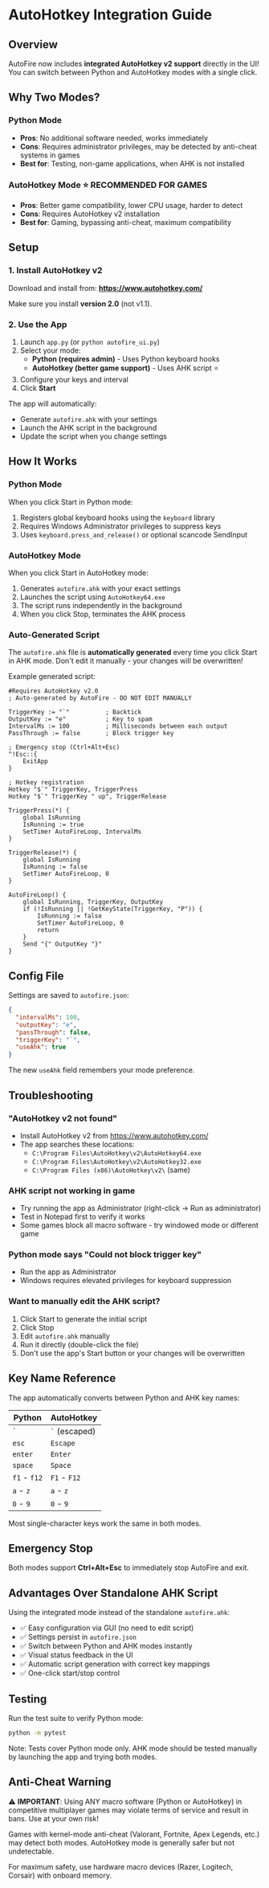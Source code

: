 # AutoHotkey Integration Guide

## Overview

AutoFire now includes **integrated AutoHotkey v2 support** directly in the UI! You can switch between Python and AutoHotkey modes with a single click.

## Why Two Modes?

### Python Mode
- **Pros**: No additional software needed, works immediately
- **Cons**: Requires administrator privileges, may be detected by anti-cheat systems in games
- **Best for**: Testing, non-game applications, when AHK is not installed

### AutoHotkey Mode ⭐ RECOMMENDED FOR GAMES
- **Pros**: Better game compatibility, lower CPU usage, harder to detect
- **Cons**: Requires AutoHotkey v2 installation
- **Best for**: Gaming, bypassing anti-cheat, maximum compatibility

## Setup

### 1. Install AutoHotkey v2

Download and install from: **https://www.autohotkey.com/**

Make sure you install **version 2.0** (not v1.1).

### 2. Use the App

1. Launch `app.py` (or `python autofire_ui.py`)
2. Select your mode:
   - **Python (requires admin)** - Uses Python keyboard hooks
   - **AutoHotkey (better game support)** - Uses AHK script ⭐
3. Configure your keys and interval
4. Click **Start**

The app will automatically:
- Generate `autofire.ahk` with your settings
- Launch the AHK script in the background
- Update the script when you change settings

## How It Works

### Python Mode
When you click Start in Python mode:
1. Registers global keyboard hooks using the `keyboard` library
2. Requires Windows Administrator privileges to suppress keys
3. Uses `keyboard.press_and_release()` or optional scancode SendInput

### AutoHotkey Mode
When you click Start in AutoHotkey mode:
1. Generates `autofire.ahk` with your exact settings
2. Launches the script using `AutoHotkey64.exe`
3. The script runs independently in the background
4. When you click Stop, terminates the AHK process

### Auto-Generated Script
The `autofire.ahk` file is **automatically generated** every time you click Start in AHK mode. Don't edit it manually - your changes will be overwritten!

Example generated script:
```ahk
#Requires AutoHotkey v2.0
; Auto-generated by AutoFire - DO NOT EDIT MANUALLY

TriggerKey := "`"          ; Backtick
OutputKey := "e"           ; Key to spam
IntervalMs := 100          ; Milliseconds between each output
PassThrough := false       ; Block trigger key

; Emergency stop (Ctrl+Alt+Esc)
^!Esc::{
    ExitApp
}

; Hotkey registration
Hotkey "$`" TriggerKey, TriggerPress
Hotkey "$`" TriggerKey " up", TriggerRelease

TriggerPress(*) {
    global IsRunning
    IsRunning := true
    SetTimer AutoFireLoop, IntervalMs
}

TriggerRelease(*) {
    global IsRunning
    IsRunning := false
    SetTimer AutoFireLoop, 0
}

AutoFireLoop() {
    global IsRunning, TriggerKey, OutputKey
    if (!IsRunning || !GetKeyState(TriggerKey, "P")) {
        IsRunning := false
        SetTimer AutoFireLoop, 0
        return
    }
    Send "{" OutputKey "}"
}
```

## Config File

Settings are saved to `autofire.json`:

```json
{
  "intervalMs": 100,
  "outputKey": "e",
  "passThrough": false,
  "triggerKey": "`",
  "useAhk": true
}
```

The new `useAhk` field remembers your mode preference.

## Troubleshooting

### "AutoHotkey v2 not found"
- Install AutoHotkey v2 from https://www.autohotkey.com/
- The app searches these locations:
  - `C:\Program Files\AutoHotkey\v2\AutoHotkey64.exe`
  - `C:\Program Files\AutoHotkey\v2\AutoHotkey32.exe`
  - `C:\Program Files (x86)\AutoHotkey\v2\` (same)

### AHK script not working in game
- Try running the app as Administrator (right-click → Run as administrator)
- Test in Notepad first to verify it works
- Some games block all macro software - try windowed mode or different game

### Python mode says "Could not block trigger key"
- Run the app as Administrator
- Windows requires elevated privileges for keyboard suppression

### Want to manually edit the AHK script?
1. Click Start to generate the initial script
2. Click Stop
3. Edit `autofire.ahk` manually
4. Run it directly (double-click the file)
5. Don't use the app's Start button or your changes will be overwritten

## Key Name Reference

The app automatically converts between Python and AHK key names:

| Python | AutoHotkey |
|--------|-----------|
| `` ` `` | `` ` `` (escaped) |
| `esc` | `Escape` |
| `enter` | `Enter` |
| `space` | `Space` |
| `f1` - `f12` | `F1` - `F12` |
| `a` - `z` | `a` - `z` |
| `0` - `9` | `0` - `9` |

Most single-character keys work the same in both modes.

## Emergency Stop

Both modes support **Ctrl+Alt+Esc** to immediately stop AutoFire and exit.

## Advantages Over Standalone AHK Script

Using the integrated mode instead of the standalone `autofire.ahk`:
- ✅ Easy configuration via GUI (no need to edit script)
- ✅ Settings persist in `autofire.json`
- ✅ Switch between Python and AHK modes instantly
- ✅ Visual status feedback in the UI
- ✅ Automatic script generation with correct key mappings
- ✅ One-click start/stop control

## Testing

Run the test suite to verify Python mode:
```bash
python -m pytest
```

Note: Tests cover Python mode only. AHK mode should be tested manually by launching the app and trying both modes.

## Anti-Cheat Warning

⚠️ **IMPORTANT**: Using ANY macro software (Python or AutoHotkey) in competitive multiplayer games may violate terms of service and result in bans. Use at your own risk!

Games with kernel-mode anti-cheat (Valorant, Fortnite, Apex Legends, etc.) may detect both modes. AutoHotkey mode is generally safer but not undetectable.

For maximum safety, use hardware macro devices (Razer, Logitech, Corsair) with onboard memory.
